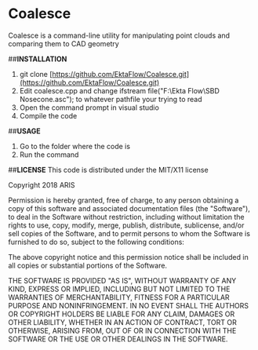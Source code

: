 # Coalesce
Coalesce is a command-line utility for manipulating point clouds and comparing them to CAD geometry

##**INSTALLATION**
1. git clone [https://github.com/EktaFlow/Coalesce.git](https://github.com/EktaFlow/Coalesce.git) 
2. Edit coalesce.cpp and change  ifstream file("F:\Ekta Flow\SBD Nosecone.asc"); to whatever pathfile your trying to read
3. Open the command prompt in visual studio
4. Compile the code

##**USAGE**

1.  Go to the folder where the code is
2. Run the command


##**LICENSE**
This code is distributed under the MIT/X11 license

Copyright 2018 ARIS

Permission is hereby granted, free of charge, to any person obtaining a copy of this software and associated documentation files (the "Software"), to deal in the Software without restriction, including without limitation the rights to use, copy, modify, merge, publish, distribute, sublicense, and/or sell copies of the Software, and to permit persons to whom the Software is furnished to do so, subject to the following conditions:

The above copyright notice and this permission notice shall be included in all copies or substantial portions of the Software.

THE SOFTWARE IS PROVIDED "AS IS", WITHOUT WARRANTY OF ANY KIND, EXPRESS OR IMPLIED, INCLUDING BUT NOT LIMITED TO THE WARRANTIES OF MERCHANTABILITY, FITNESS FOR A PARTICULAR PURPOSE AND NONINFRINGEMENT. IN NO EVENT SHALL THE AUTHORS OR COPYRIGHT HOLDERS BE LIABLE FOR ANY CLAIM, DAMAGES OR OTHER LIABILITY, WHETHER IN AN ACTION OF CONTRACT, TORT OR OTHERWISE, ARISING FROM, OUT OF OR IN CONNECTION WITH THE SOFTWARE OR THE USE OR OTHER DEALINGS IN THE SOFTWARE.


